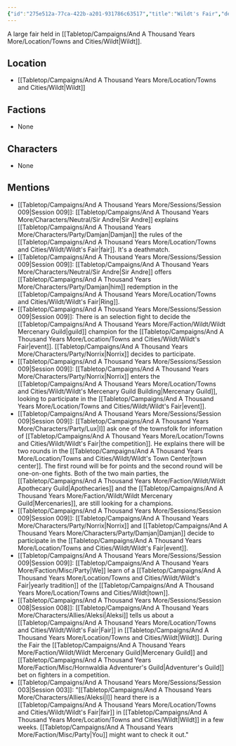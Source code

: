 ```yaml
---
{"id":"275e512a-77ca-422b-a201-931786c63517","title":"Wildt's Fair","description":"A large fair held in Wildt.","isCurrentLocation":false,"publish":true,"date_created":"Tuesday, February 28th 2023, 1:48:11 pm","date_modified":"Friday, April 26th 2024, 11:23:03 pm","editing_lock":false,"live_preview":true,"cssclasses":["mado-heading"],"PassFrontmatter":true}
---
```



A large fair held in [[Tabletop/Campaigns/And A Thousand Years More/Location/Towns and Cities/Wildt\|Wildt]].

## Location

- [[Tabletop/Campaigns/And A Thousand Years More/Location/Towns and Cities/Wildt\|Wildt]]

## Factions

- None

## Characters

- None

## Mentions

- [[Tabletop/Campaigns/And A Thousand Years More/Sessions/Session 009\|Session 009]]: [[Tabletop/Campaigns/And A Thousand Years More/Characters/Neutral/Sir Andre\|Sir Andre]] explains [[Tabletop/Campaigns/And A Thousand Years More/Characters/Party/Damjan\|Damjan]] the rules of the [[Tabletop/Campaigns/And A Thousand Years More/Location/Towns and Cities/Wildt/Wildt's Fair\|fair]]. It's a deathmatch.
- [[Tabletop/Campaigns/And A Thousand Years More/Sessions/Session 009\|Session 009]]: [[Tabletop/Campaigns/And A Thousand Years More/Characters/Neutral/Sir Andre\|Sir Andre]] offers [[Tabletop/Campaigns/And A Thousand Years More/Characters/Party/Damjan\|him]] redemption in the [[Tabletop/Campaigns/And A Thousand Years More/Location/Towns and Cities/Wildt/Wildt's Fair\|Ring]].
- [[Tabletop/Campaigns/And A Thousand Years More/Sessions/Session 009\|Session 009]]: There is an selection fight to decide the [[Tabletop/Campaigns/And A Thousand Years More/Faction/Wildt/Wildt Mercenary Guild\|guild]] champion for the [[Tabletop/Campaigns/And A Thousand Years More/Location/Towns and Cities/Wildt/Wildt's Fair\|event]]. [[Tabletop/Campaigns/And A Thousand Years More/Characters/Party/Norrix\|Norrix]] decides to participate.
- [[Tabletop/Campaigns/And A Thousand Years More/Sessions/Session 009\|Session 009]]: [[Tabletop/Campaigns/And A Thousand Years More/Characters/Party/Norrix\|Norrix]] enters the [[Tabletop/Campaigns/And A Thousand Years More/Location/Towns and Cities/Wildt/Wildt's Mercenary Guild Building\|Mercenary Guild]], looking to participate in the [[Tabletop/Campaigns/And A Thousand Years More/Location/Towns and Cities/Wildt/Wildt's Fair\|event]].
- [[Tabletop/Campaigns/And A Thousand Years More/Sessions/Session 009\|Session 009]]: [[Tabletop/Campaigns/And A Thousand Years More/Characters/Party/Lux\|I]] ask one of the townsfolk for information of [[Tabletop/Campaigns/And A Thousand Years More/Location/Towns and Cities/Wildt/Wildt's Fair\|the competition]]. He explains there will be two rounds in the [[Tabletop/Campaigns/And A Thousand Years More/Location/Towns and Cities/Wildt/Wildt's Town Center\|town center]]. The first round will be for points and the second round will be one-on-one fights. Both of the two main parties, the [[Tabletop/Campaigns/And A Thousand Years More/Faction/Wildt/Wildt Apothecary Guild\|Apothecaries]] and the [[Tabletop/Campaigns/And A Thousand Years More/Faction/Wildt/Wildt Mercenary Guild\|Mercenaries]], are still looking for a champions.
- [[Tabletop/Campaigns/And A Thousand Years More/Sessions/Session 009\|Session 009]]: [[Tabletop/Campaigns/And A Thousand Years More/Characters/Party/Norrix\|Norrix]] and [[Tabletop/Campaigns/And A Thousand Years More/Characters/Party/Damjan\|Damjan]] decide to participate in the [[Tabletop/Campaigns/And A Thousand Years More/Location/Towns and Cities/Wildt/Wildt's Fair\|event]].
- [[Tabletop/Campaigns/And A Thousand Years More/Sessions/Session 009\|Session 009]]: [[Tabletop/Campaigns/And A Thousand Years More/Faction/Misc/Party\|We]] learn of a [[Tabletop/Campaigns/And A Thousand Years More/Location/Towns and Cities/Wildt/Wildt's Fair\|yearly tradition]] of the [[Tabletop/Campaigns/And A Thousand Years More/Location/Towns and Cities/Wildt\|town]].
- [[Tabletop/Campaigns/And A Thousand Years More/Sessions/Session 008\|Session 008]]: [[Tabletop/Campaigns/And A Thousand Years More/Characters/Allies/Aleksi\|Aleksi]] tells us about a [[Tabletop/Campaigns/And A Thousand Years More/Location/Towns and Cities/Wildt/Wildt's Fair\|Fair]] in [[Tabletop/Campaigns/And A Thousand Years More/Location/Towns and Cities/Wildt\|Wildt]]. During the Fair the [[Tabletop/Campaigns/And A Thousand Years More/Faction/Wildt/Wildt Mercenary Guild\|Mercenary Guild]] and [[Tabletop/Campaigns/And A Thousand Years More/Faction/Misc/Hornwaldia Adventurer's Guild\|Adventurer's Guild]] bet on fighters in a competition.
- [[Tabletop/Campaigns/And A Thousand Years More/Sessions/Session 003\|Session 003]]: "[[Tabletop/Campaigns/And A Thousand Years More/Characters/Allies/Aleksi\|I]] heard there is a [[Tabletop/Campaigns/And A Thousand Years More/Location/Towns and Cities/Wildt/Wildt's Fair\|fair]] in [[Tabletop/Campaigns/And A Thousand Years More/Location/Towns and Cities/Wildt\|Wildt]] in a few weeks. [[Tabletop/Campaigns/And A Thousand Years More/Faction/Misc/Party\|You]] might want to check it out."

